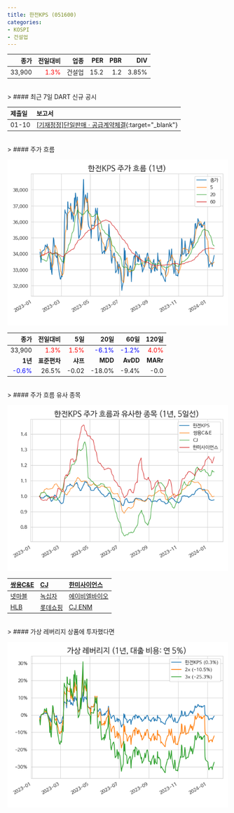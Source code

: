 ```yaml
---
title: 한전KPS (051600)
categories:
- KOSPI
- 건설업
---
```


|**종가**|**전일대비**|**업종**|**PER**|**PBR**|**DIV**|
|-------:|-----------:|-------:|------:|------:|------:|
|33,900|<span style="color: red">1.3%</span>|건설업|15.2|1.2|3.85%|

<!-- more -->

<br>
> #### 최근 7일 DART 신규 공시<a id="dart"></a>



|**제출일**|**보고서**|
|:-----|:-------|
|01-10|[[기재정정]단일판매ㆍ공급계약체결](https://dart.fss.or.kr/dsaf001/main.do?rcpNo=20240110800259){:target="_blank"}|

<br>
> #### 주가 흐름<a id="price"></a>

![051600](/assets/images/stock/051600.png)

|**종가**|**전일대비**|**5일**|**20일**|**60일**|**120일**|
|-------:|-----------:|------:|-------:|-------:|--------:|
| 33,900 | <span style="color: red">1.3%</span> | <span style="color: red">1.5%</span> | <span style="color: blue">-6.1%</span> | <span style="color: blue">-1.2%</span> | <span style="color: red">4.0%</span> |
|**1년**|**표준편차**|**샤프**|**MDD**|**AvDD**|**MARr**|
| <span style="color: blue">-0.6%</span> | 26.5% | -0.02 | -18.0% | -9.4% | -0.0 |

<br>
> #### 주가 흐름 유사 종목<a id="corr"></a>

![051600](/assets/images/stock/051600_corr.png)

| [쌍용C&E](/003410/) | [CJ](/001040/) | [한미사이언스](/008930/) |
|:---------------------------------------|:---------------------------------------|:---------------------------------------|
| [넷마블](/251270/) | [녹십자](/006280/) | [에이비엘바이오](/298380/) |
| [HLB](/028300/) | [롯데쇼핑](/023530/) | [CJ ENM](/035760/) |

<br>
> #### 가상 레버리지 상품에 투자했다면<a id="2x"></a>

![051600](/assets/images/stock/051600_2x.png)

[^corr]: 상관계수를 이용하여 분석하였습니다.